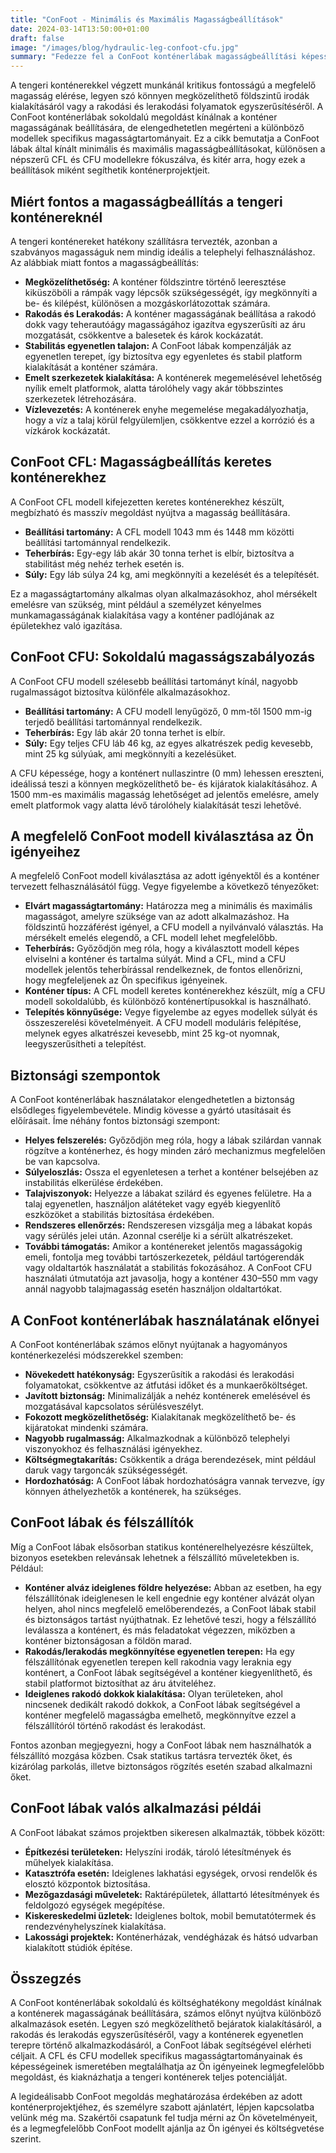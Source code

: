 ```yaml
---
title: "ConFoot - Minimális és Maximális Magasságbeállítások"
date: 2024-03-14T13:50:00+01:00
draft: false
image: "/images/blog/hydraulic-leg-confoot-cfu.jpg"
summary: "Fedezze fel a ConFoot konténerlábak magasságbeállítási képességeit, beleértve a CFL és CFU modelleket, hogy optimalizálja a konténerkezelést és a megközelíthetőséget."
---
```


A tengeri konténerekkel végzett munkánál kritikus fontosságú a megfelelő magasság elérése, legyen szó könnyen megközelíthető földszintű irodák kialakításáról vagy a rakodási és lerakodási folyamatok egyszerűsítéséről. A ConFoot konténerlábak sokoldalú megoldást kínálnak a konténer magasságának beállítására, de elengedhetetlen megérteni a különböző modellek specifikus magasságtartományait. Ez a cikk bemutatja a ConFoot lábak által kínált minimális és maximális magasságbeállításokat, különösen a népszerű CFL és CFU modellekre fókuszálva, és kitér arra, hogy ezek a beállítások miként segíthetik konténerprojektjeit.

## Miért fontos a magasságbeállítás a tengeri konténereknél

A tengeri konténereket hatékony szállításra tervezték, azonban a szabványos magasságuk nem mindig ideális a telephelyi felhasználáshoz. Az alábbiak miatt fontos a magasságbeállítás:

*   **Megközelíthetőség:** A konténer földszintre történő leeresztése kiküszöböli a rámpák vagy lépcsők szükségességét, így megkönnyíti a be- és kilépést, különösen a mozgáskorlátozottak számára.
*   **Rakodás és Lerakodás:** A konténer magasságának beállítása a rakodó dokk vagy teherautóágy magasságához igazítva egyszerűsíti az áru mozgatását, csökkentve a balesetek és károk kockázatát.
*   **Stabilitás egyenetlen talajon:** A ConFoot lábak kompenzálják az egyenetlen terepet, így biztosítva egy egyenletes és stabil platform kialakítását a konténer számára.
*   **Emelt szerkezetek kialakítása:** A konténerek megemelésével lehetőség nyílik emelt platformok, alatta tárolóhely vagy akár többszintes szerkezetek létrehozására.
*   **Vízlevezetés:** A konténerek enyhe megemelése megakadályozhatja, hogy a víz a talaj körül felgyülemljen, csökkentve ezzel a korrózió és a vízkárok kockázatát.

## ConFoot CFL: Magasságbeállítás keretes konténerekhez

A ConFoot CFL modell kifejezetten keretes konténerekhez készült, megbízható és masszív megoldást nyújtva a magasság beállítására.

*   **Beállítási tartomány:** A CFL modell 1043 mm és 1448 mm közötti beállítási tartománnyal rendelkezik.
*   **Teherbírás:** Egy-egy láb akár 30 tonna terhet is elbír, biztosítva a stabilitást még nehéz terhek esetén is.
*   **Súly:** Egy láb súlya 24 kg, ami megkönnyíti a kezelését és a telepítését.

Ez a magasságtartomány alkalmas olyan alkalmazásokhoz, ahol mérsékelt emelésre van szükség, mint például a személyzet kényelmes munkamagasságának kialakítása vagy a konténer padlójának az épületekhez való igazítása.

## ConFoot CFU: Sokoldalú magasságszabályozás

A ConFoot CFU modell szélesebb beállítási tartományt kínál, nagyobb rugalmasságot biztosítva különféle alkalmazásokhoz.

*   **Beállítási tartomány:** A CFU modell lenyűgöző, 0 mm-től 1500 mm-ig terjedő beállítási tartománnyal rendelkezik.
*   **Teherbírás:** Egy láb akár 20 tonna terhet is elbír.
*   **Súly:** Egy teljes CFU láb 46 kg, az egyes alkatrészek pedig kevesebb, mint 25 kg súlyúak, ami megkönnyíti a kezelésüket.

A CFU képessége, hogy a konténert nullaszintre (0 mm) lehessen ereszteni, ideálissá teszi a könnyen megközelíthető be- és kijáratok kialakításához. A 1500 mm-es maximális magasság lehetőséget ad jelentős emelésre, amely emelt platformok vagy alatta lévő tárolóhely kialakítását teszi lehetővé.

## A megfelelő ConFoot modell kiválasztása az Ön igényeihez

A megfelelő ConFoot modell kiválasztása az adott igényektől és a konténer tervezett felhasználásától függ. Vegye figyelembe a következő tényezőket:

*   **Elvárt magasságtartomány:** Határozza meg a minimális és maximális magasságot, amelyre szüksége van az adott alkalmazáshoz. Ha földszintű hozzáférést igényel, a CFU modell a nyilvánvaló választás. Ha mérsékelt emelés elegendő, a CFL modell lehet megfelelőbb.
*   **Teherbírás:** Győződjön meg róla, hogy a kiválasztott modell képes elviselni a konténer és tartalma súlyát. Mind a CFL, mind a CFU modellek jelentős teherbírással rendelkeznek, de fontos ellenőrizni, hogy megfeleljenek az Ön specifikus igényeinek.
*   **Konténer típus:** A CFL modell keretes konténerekhez készült, míg a CFU modell sokoldalúbb, és különböző konténertípusokkal is használható.
*   **Telepítés könnyűsége:** Vegye figyelembe az egyes modellek súlyát és összeszerelési követelményeit. A CFU modell moduláris felépítése, melynek egyes alkatrészei kevesebb, mint 25 kg-ot nyomnak, leegyszerűsítheti a telepítést.

## Biztonsági szempontok

A ConFoot konténerlábak használatakor elengedhetetlen a biztonság elsődleges figyelembevétele. Mindig kövesse a gyártó utasításait és előírásait. Íme néhány fontos biztonsági szempont:

*   **Helyes felszerelés:** Győződjön meg róla, hogy a lábak szilárdan vannak rögzítve a konténerhez, és hogy minden záró mechanizmus megfelelően be van kapcsolva.
*   **Súlyeloszlás:** Ossza el egyenletesen a terhet a konténer belsejében az instabilitás elkerülése érdekében.
*   **Talajviszonyok:** Helyezze a lábakat szilárd és egyenes felületre. Ha a talaj egyenetlen, használjon alátéteket vagy egyéb kiegyenlítő eszközöket a stabilitás biztosítása érdekében.
*   **Rendszeres ellenőrzés:** Rendszeresen vizsgálja meg a lábakat kopás vagy sérülés jelei után. Azonnal cserélje ki a sérült alkatrészeket.
*   **További támogatás:** Amikor a konténereket jelentős magasságokig emeli, fontolja meg további tartószerkezetek, például tartógerendák vagy oldaltartók használatát a stabilitás fokozásához. A ConFoot CFU használati útmutatója azt javasolja, hogy a konténer 430–550 mm vagy annál nagyobb talajmagasság esetén használjon oldaltartókat.

## A ConFoot konténerlábak használatának előnyei

A ConFoot konténerlábak számos előnyt nyújtanak a hagyományos konténerkezelési módszerekkel szemben:

*   **Növekedett hatékonyság:** Egyszerűsítik a rakodási és lerakodási folyamatokat, csökkentve az átfutási időket és a munkaerőköltséget.
*   **Javított biztonság:** Minimalizálják a nehéz konténerek emelésével és mozgatásával kapcsolatos sérülésveszélyt.
*   **Fokozott megközelíthetőség:** Kialakítanak megközelíthető be- és kijáratokat mindenki számára.
*   **Nagyobb rugalmasság:** Alkalmazkodnak a különböző telephelyi viszonyokhoz és felhasználási igényekhez.
*   **Költségmegtakarítás:** Csökkentik a drága berendezések, mint például daruk vagy targoncák szükségességét.
*   **Hordozhatóság:** A ConFoot lábak hordozhatóságra vannak tervezve, így könnyen áthelyezhetők a konténerek, ha szükséges.

## ConFoot lábak és félszállítók

Míg a ConFoot lábak elsősorban statikus konténerelhelyezésre készültek, bizonyos esetekben relevánsak lehetnek a félszállító műveletekben is. Például:

*   **Konténer alváz ideiglenes földre helyezése:** Abban az esetben, ha egy félszállítónak ideiglenesen le kell engednie egy konténer alvázát olyan helyen, ahol nincs megfelelő emelőberendezés, a ConFoot lábak stabil és biztonságos tartást nyújthatnak. Ez lehetővé teszi, hogy a félszállító leválassza a konténert, és más feladatokat végezzen, miközben a konténer biztonságosan a földön marad.
*   **Rakodás/lerakodás megkönnyítése egyenetlen terepen:** Ha egy félszállítónak egyenetlen terepen kell rakodnia vagy leraknia egy konténert, a ConFoot lábak segítségével a konténer kiegyenlíthető, és stabil platformot biztosíthat az áru átviteléhez.
*   **Ideiglenes rakodó dokkok kialakítása:** Olyan területeken, ahol nincsenek dedikált rakodó dokkok, a ConFoot lábak segítségével a konténer megfelelő magasságba emelhető, megkönnyítve ezzel a félszállítóról történő rakodást és lerakodást.

Fontos azonban megjegyezni, hogy a ConFoot lábak nem használhatók a félszállító mozgása közben. Csak statikus tartásra tervezték őket, és kizárólag parkolás, illetve biztonságos rögzítés esetén szabad alkalmazni őket.

## ConFoot lábak valós alkalmazási példái

A ConFoot lábakat számos projektben sikeresen alkalmazták, többek között:

*   **Építkezési területeken:** Helyszíni irodák, tároló létesítmények és műhelyek kialakítása.
*   **Katasztrófa esetén:** Ideiglenes lakhatási egységek, orvosi rendelők és elosztó központok biztosítása.
*   **Mezőgazdasági műveletek:** Raktárépületek, állattartó létesítmények és feldolgozó egységek megépítése.
*   **Kiskereskedelmi üzletek:** Ideiglenes boltok, mobil bemutatótermek és rendezvényhelyszínek kialakítása.
*   **Lakossági projektek:** Konténerházak, vendégházak és hátsó udvarban kialakított stúdiók építése.

## Összegzés

A ConFoot konténerlábak sokoldalú és költséghatékony megoldást kínálnak a konténerek magasságának beállítására, számos előnyt nyújtva különböző alkalmazások esetén. Legyen szó megközelíthető bejáratok kialakításáról, a rakodás és lerakodás egyszerűsítéséről, vagy a konténerek egyenetlen terepre történő alkalmazkodásáról, a ConFoot lábak segítségével elérheti céljait. A CFL és CFU modellek specifikus magasságtartományainak és képességeinek ismeretében megtalálhatja az Ön igényeinek legmegfelelőbb megoldást, és kiaknázhatja a tengeri konténerek teljes potenciálját.

A legideálisabb ConFoot megoldás meghatározása érdekében az adott konténerprojektjéhez, és személyre szabott ajánlatért, lépjen kapcsolatba velünk még ma. Szakértői csapatunk fel tudja mérni az Ön követelményeit, és a legmegfelelőbb ConFoot modellt ajánlja az Ön igényei és költségvetése szerint.